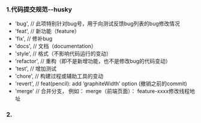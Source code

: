 ### 1.代码提交规范--husky
- 'bug', // 此项特别针对bug号，用于向测试反馈bug列表的bug修改情况
- 'feat', // 新功能（feature）
- 'fix', // 修补bug
- 'docs', // 文档（documentation）
- 'style', // 格式（不影响代码运行的变动）
- 'refactor', // 重构（即不是新增功能，也不是修改bug的代码变动）
- 'test', // 增加测试
- 'chore', // 构建过程或辅助工具的变动
- 'revert', // feat(pencil): add ‘graphiteWidth’ option (撤销之前的commit)
- 'merge' // 合并分支， 例如： merge（前端页面）： feature-xxxx修改线程地址

### 2.
